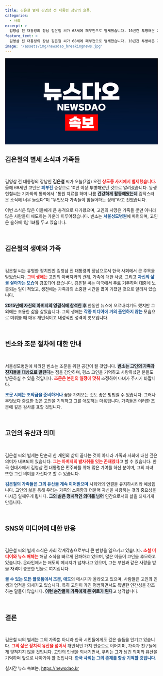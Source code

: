 ```yaml
---
title: 김은철 별세 김영삼 전 대통령 장남의 슬픔.
categories:
  - 사회
excerpt: >
  김영삼 전 대통령의 장남 김은철 씨가 68세에 폐부전으로 별세했습니다. 10년간 투병해온 그는 가족들에게 큰 충격을 안겼습니다. 고인은 서울성모병원에 빈소를 차렸습니다.
feature_text: >
  김영삼 전 대통령의 장남 김은철 씨가 68세에 폐부전으로 별세했습니다. 10년간 투병해온 그는 가족들에게 큰 충격을 안겼습니다. 고인은 서울성모병원에 빈소를 차렸습니다.
image: '/assets/img/newsdao_breakingnews.jpg'
---
```


<p><img src="/assets/img/newsdao_breakingnews.jpg" alt="koreaapp 속보" /></p>

<h2 data-ke-size="size26">김은철의 별세 소식과 가족들</h2>

<p data-ke-size="size16">&nbsp;</p>

<p>김영삼 전 대통령의 장남인 <strong>김은철</strong> 씨가 오늘(7일) 오전 <b><span style="color: #ee2323;">상도동 사저에서 별세했습니다.</span></b> 올해 68세인 고인은 <b><span style="color: #1a5490;">폐부전</span></b> 증상으로 10년 이상 투병해왔던 것으로 알려졌습니다. 동생 현철씨는 기자와의 통화에서 "통원 치료를 하며 나름 <b><span style="background-color: #21538527;">건강하게 활동해왔는데</span></b> 갑작스러운 소식에 너무 놀랐다"며 "무엇보다 가족들이 힘들어하는 상태"라고 전했습니다. </p>

<p>이번 소식은 많은 이들에게 큰 충격으로 다가왔으며, 고인의 사망은 가족들 뿐만 아니라 많은 사람들이 애도하는 가운데 이루어졌습니다. 빈소는 <b><span style="color: #1a5490;">서울성모병원</span></b>에 마련되며, 고인은 슬하에 1남 1녀를 두고 있습니다.</p>

<p data-ke-size="size16">&nbsp;</p>

<h2 data-ke-size="size26">김은철의 생애와 가족</h2>

<p data-ke-size="size16">&nbsp;</p>

<p>김은철 씨는 유명한 정치인인 김영삼 전 대통령의 장남으로서 한국 사회에서 큰 주목을 받았습니다. <b><span style="color: #ee2323;">그의 생애는</span></b> 고인의 아버지와의 관계, 가족에 대한 사랑, 그리고 <b><span style="color: #1a5490;">자신의 삶을 살아가는 모습</span></b>이 강조되어 왔습니다. 김은철 씨는 미국에서 주로 거주하며 대중에 노출되는 일이 적었고, 생전에는 가족과의 소중한 시간을 많이 가졌던 것으로 알려져 있습니다.</p>

<p><b><span style="background-color: #21538527;">2015년에 자신의 아버지의 영결식에 참석한 후</span></b> 한동안 뉴스에 오르내리기도 했지만 그 외에는 조용한 삶을 살았습니다. 그의 생애는 <b><span style="color: #1a5490;">각종 미디어에 거의 출연하지 않는</span></b> 모습으로 미뤄볼 때 매우 개인적이고 내성적인 성격이 엿보입니다.</p>

<p data-ke-size="size16">&nbsp;</p>

<h2 data-ke-size="size26">빈소와 조문 절차에 대한 안내</h2>

<p data-ke-size="size16">&nbsp;</p>

<p>서울성모병원에 차려진 빈소는 조문을 위한 공간이 될 것입니다. <b><span style="background-color: #21538527;">빈소는 고인의 가족과 친지들을 대상으로 열린다</span></b>는 점을 감안하며, 평소 고인을 기억하고 사랑하셨던 분들도 방문하실 수 있을 것입니다. <b><span style="color: #ee2323;">조문은 본인의 일정에 맞춰</span></b> 조정하여 다녀가 주시기 바랍니다.</p>

<p><b><span style="color: #1a5490;">조문 시에는 조의금을 준비하거나</span></b> 꽃을 가져오는 것도 좋은 방법일 수 있습니다. 그러나 무엇보다 중요한 것은 고인을 기억하고 그를 애도하는 마음입니다. 가족들은 이러한 조문에 깊은 감사를 표할 것입니다.</p>

<p data-ke-size="size16">&nbsp;</p>

<h2 data-ke-size="size26">고인의 유산과 의미</h2>

<p data-ke-size="size16">&nbsp;</p>

<p>김은철 씨의 별세는 단순히 한 개인의 삶이 끝나는 것이 아니라 가족과 사회에 대한 깊은 의미가 내포되어 있습니다. <b><span style="color: #ee2323;">그는 아버지의 발자취를 잇는 존재였다</span></b>고 할 수 있습니다. 한국 현대사에서 김영삼 전 대통령은 민주화를 위해 많은 기여를 하신 분이며, 그의 자녀 또한 그런 의미를 가진다고 할 수 있습니다.</p>

<p><b><span style="color: #1a5490;">김은철의 가족들은 그의 유산을 계속 이어받으며</span></b> 사회와의 연결을 유지하시리라 예상됩니다. 고인의 삶을 통해 우리는 가족의 소중함과 더불어 자신을 사랑하는 것의 중요성을 다시금 일깨우게 됩니다. <b><span style="background-color: #21538527;">그의 삶은 정치적인 의미를 넘어</span></b> 인간으로서의 삶을 되새기게 만듭니다.</p>

<p data-ke-size="size16">&nbsp;</p>

<h2 data-ke-size="size26">SNS와 미디어에 대한 반응</h2>

<p data-ke-size="size16">&nbsp;</p>

<p>김은철 씨의 별세 소식은 사회 각계각층으로부터 큰 반향을 일으키고 있습니다. <b><span style="color: #ee2323;">소셜 미디어와 뉴스 매체는</span></b> 해당 소식을 빠르게 전파하고 있으며, 많은 이들이 고인을 추모하고 있습니다. 온라인에서는 애도의 메시지가 넘쳐나고 있으며, 그는 부친과 같은 사랑을 받을 자격이 충분한 인물로 여겨집니다.</p>

<p><b><span style="color: #1a5490;">볼 수 있는 모든 플랫폼에서 조문, 애도</span></b>의 메시지가 올라오고 있으며, 사람들은 고인의 인생과 업적을 되새기고 있습니다. 특히 고인이 가진 평범하면서도 특별한 인간성을 강조하는 말들이 많습니다. <b><span style="background-color: #21538527;">이런 순간들이 가족에게 큰 위로가 된다</span></b>고 생각합니다.</p>

<p data-ke-size="size16">&nbsp;</p>

<h2 data-ke-size="size26">결론</h2>

<p data-ke-size="size16">&nbsp;</p>

<p>김은철 씨의 별세는 그의 가족뿐 아니라 한국 시민들에게도 깊은 슬픔을 안기고 있습니다. <b><span style="color: #ee2323;">그의 삶은 정치적 유산을 넘어서</span></b> 개인적인 가치 편중으로 이어지며, 가족과 친구들에게 잊혀지지 않을 것입니다. 고인의 인생을 되새기면서, 우리는 그가 남긴 의미와 유산을 기억하며 앞으로 나아가야 할 것입니다. <b><span style="color: #1a5490;">한국 사회는 그의 존재를 항상 기억할 것입니다.</span></b></p>
실시간 뉴스 속보는, <a href="https://newsdao.kr" rel="dofollow">https://newsdao.kr</a>


